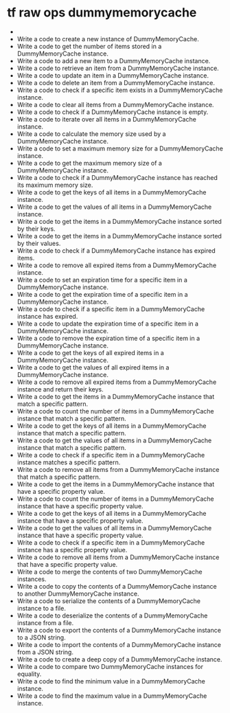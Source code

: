 # tf raw ops dummymemorycache

- 
- Write a code to create a new instance of DummyMemoryCache.
- Write a code to get the number of items stored in a DummyMemoryCache instance.
- Write a code to add a new item to a DummyMemoryCache instance.
- Write a code to retrieve an item from a DummyMemoryCache instance.
- Write a code to update an item in a DummyMemoryCache instance.
- Write a code to delete an item from a DummyMemoryCache instance.
- Write a code to check if a specific item exists in a DummyMemoryCache instance.
- Write a code to clear all items from a DummyMemoryCache instance.
- Write a code to check if a DummyMemoryCache instance is empty.
- Write a code to iterate over all items in a DummyMemoryCache instance.
- Write a code to calculate the memory size used by a DummyMemoryCache instance.
- Write a code to set a maximum memory size for a DummyMemoryCache instance.
- Write a code to get the maximum memory size of a DummyMemoryCache instance.
- Write a code to check if a DummyMemoryCache instance has reached its maximum memory size.
- Write a code to get the keys of all items in a DummyMemoryCache instance.
- Write a code to get the values of all items in a DummyMemoryCache instance.
- Write a code to get the items in a DummyMemoryCache instance sorted by their keys.
- Write a code to get the items in a DummyMemoryCache instance sorted by their values.
- Write a code to check if a DummyMemoryCache instance has expired items.
- Write a code to remove all expired items from a DummyMemoryCache instance.
- Write a code to set an expiration time for a specific item in a DummyMemoryCache instance.
- Write a code to get the expiration time of a specific item in a DummyMemoryCache instance.
- Write a code to check if a specific item in a DummyMemoryCache instance has expired.
- Write a code to update the expiration time of a specific item in a DummyMemoryCache instance.
- Write a code to remove the expiration time of a specific item in a DummyMemoryCache instance.
- Write a code to get the keys of all expired items in a DummyMemoryCache instance.
- Write a code to get the values of all expired items in a DummyMemoryCache instance.
- Write a code to remove all expired items from a DummyMemoryCache instance and return their keys.
- Write a code to get the items in a DummyMemoryCache instance that match a specific pattern.
- Write a code to count the number of items in a DummyMemoryCache instance that match a specific pattern.
- Write a code to get the keys of all items in a DummyMemoryCache instance that match a specific pattern.
- Write a code to get the values of all items in a DummyMemoryCache instance that match a specific pattern.
- Write a code to check if a specific item in a DummyMemoryCache instance matches a specific pattern.
- Write a code to remove all items from a DummyMemoryCache instance that match a specific pattern.
- Write a code to get the items in a DummyMemoryCache instance that have a specific property value.
- Write a code to count the number of items in a DummyMemoryCache instance that have a specific property value.
- Write a code to get the keys of all items in a DummyMemoryCache instance that have a specific property value.
- Write a code to get the values of all items in a DummyMemoryCache instance that have a specific property value.
- Write a code to check if a specific item in a DummyMemoryCache instance has a specific property value.
- Write a code to remove all items from a DummyMemoryCache instance that have a specific property value.
- Write a code to merge the contents of two DummyMemoryCache instances.
- Write a code to copy the contents of a DummyMemoryCache instance to another DummyMemoryCache instance.
- Write a code to serialize the contents of a DummyMemoryCache instance to a file.
- Write a code to deserialize the contents of a DummyMemoryCache instance from a file.
- Write a code to export the contents of a DummyMemoryCache instance to a JSON string.
- Write a code to import the contents of a DummyMemoryCache instance from a JSON string.
- Write a code to create a deep copy of a DummyMemoryCache instance.
- Write a code to compare two DummyMemoryCache instances for equality.
- Write a code to find the minimum value in a DummyMemoryCache instance.
- Write a code to find the maximum value in a DummyMemoryCache instance.